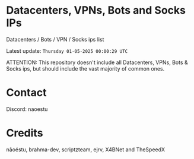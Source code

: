 # Datacenters, VPNs, Bots and Socks IPs
 
Datacenters / Bots / VPN / Socks ips list

Latest update: `Thursday 01-05-2025 00:00:29 UTC` 

ATTENTION: This repository doesn't include all Datacenters, VPNs, Bots & Socks ips, 
but should include the vast majority of common ones.

# Contact
Discord: naoestu

# Credits
nãoéstu, brahma-dev, scriptzteam, ejrv, X4BNet and TheSpeedX

